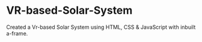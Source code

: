 # VR-based-Solar-System
Created a Vr-based Solar System using HTML, CSS & JavaScript with inbuilt a-frame. 

